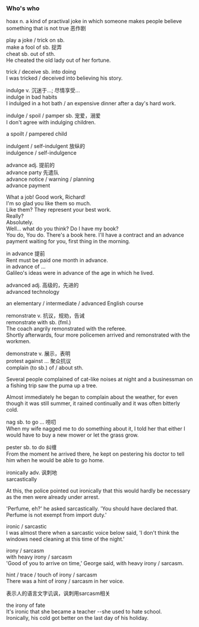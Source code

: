 ### Who's who  
hoax n. a kind of practival joke in which someone makes people believe something that is not true  恶作剧  
  
play a joke / trick on sb.  
make a fool of sb. 捉弄  
cheat sb. out of sth.  
He cheated the old lady out of her fortune.  
  
trick / deceive sb. into doing  
I was tricked / deceived into believing his story.  
  
indulge v. 沉迷于...; 尽情享受...  
indulge in bad habits  
I indulged in a hot bath / an expensive dinner after a day's hard work.  
  
indulge / spoil / pamper sb. 宠爱，溺爱  
I don't agree with indulging children.  
  
a spoilt / pampered child  
  
indulgent / self-indulgent 放纵的  
indulgence / self-indulgence  
  
advance adj. 提前的  
advance party 先遣队  
advance notice / warning / planning  
advance payment  
  
What a job! Good work, Richard!  
I'm so glad you like them so much.  
Like them? They represent your best work.  
Really?  
Absolutely.  
Well... what do you think? Do I have my book?  
You do, You do. There's a book here. I'll have a contract and an advance payment waiting for you, first thing in the morning.  
  
in advance 提前  
Rent must be paid one month in advance.  
in advance of ...  
Galileo's ideas were in advance of the age in which he lived.  
  
advanced adj. 高级的，先进的  
advanced technology  
  
an elementary / intermediate / advanced English course  
  
remonstrate v. 抗议，规劝，告诫  
remonstrate with sb. (fml.)  
The coach angrily remonstrated with the referee.  
Shortly afterwards, four more policemen arrived and remonstrated with the workmen.  
  
demonstrate v. 展示，表明  
protest against ... 聚众抗议  
complain (to sb.) of / about sth.  
  
Several people complained of cat-like noises at night and a businessman on a fishing trip saw the puma up a tree.  
  
Almost immediately he began to complain about the weather, for even though it was still summer, it rained continually and it was often bitterly cold.  
  
nag sb. to go ... 唠叨  
When my wife nagged me to do something about it, I told her that either I would have to buy a new mower or let the grass grow.  
  
pester sb. to do 纠缠  
From the moment he arrived there, he kept on pestering his doctor to tell him when he would be able to go home.  
  
ironically adv. 讽刺地  
sarcastically  

At this, the police pointed out ironically that this would hardly be necessary as the men were already under arrest.  
  
'Perfume, eh?' he asked sarcastically. 'You should have declared that. Perfume is not exempt from import duty.'  
  
ironic / sarcastic  
I was almost there when a sarcastic voice below said, 'I don't think the windows need cleaning at this time of the night.'  
  
irony / sarcasm  
with heavy irony / sarcasm  
'Good of you to arrive on time,' George said, with heavy irony / sarcasm.  
  
hint / trace / touch of irony / sarcasm  
There was a hint of irony / sarcasm in her voice.  
  
表示人的语言文字讥讽，讽刺用sarcasm相关  
  
the irony of fate  
It's ironic that she became a teacher --she used to hate school.  
Ironically, his cold got better on the last day of his holiday.  